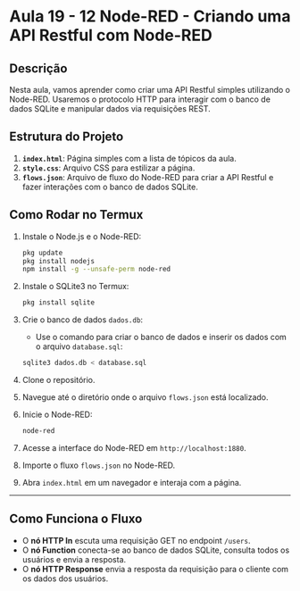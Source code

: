 # Aula 19 - 12 Node-RED - Criando uma API Restful com Node-RED

## Descrição
Nesta aula, vamos aprender como criar uma API Restful simples utilizando o Node-RED. Usaremos o protocolo HTTP para interagir com o banco de dados SQLite e manipular dados via requisições REST.

## Estrutura do Projeto

1. **`index.html`**: Página simples com a lista de tópicos da aula.
2. **`style.css`**: Arquivo CSS para estilizar a página.
3. **`flows.json`**: Arquivo de fluxo do Node-RED para criar a API Restful e fazer interações com o banco de dados SQLite.

## Como Rodar no Termux

1. Instale o Node.js e o Node-RED:
    ```bash
    pkg update
    pkg install nodejs
    npm install -g --unsafe-perm node-red
    ```

2. Instale o SQLite3 no Termux:
    ```bash
    pkg install sqlite
    ```

3. Crie o banco de dados `dados.db`:
    - Use o comando para criar o banco de dados e inserir os dados com o arquivo `database.sql`:
    ```bash
    sqlite3 dados.db < database.sql
    ```

4. Clone o repositório.

5. Navegue até o diretório onde o arquivo `flows.json` está localizado.

6. Inicie o Node-RED:
    ```bash
    node-red
    ```

7. Acesse a interface do Node-RED em `http://localhost:1880`.

8. Importe o fluxo `flows.json` no Node-RED.

9. Abra `index.html` em um navegador e interaja com a página.

---

## Como Funciona o Fluxo

- O **nó HTTP In** escuta uma requisição GET no endpoint `/users`.
- O **nó Function** conecta-se ao banco de dados SQLite, consulta todos os usuários e envia a resposta.
- O **nó HTTP Response** envia a resposta da requisição para o cliente com os dados dos usuários.

